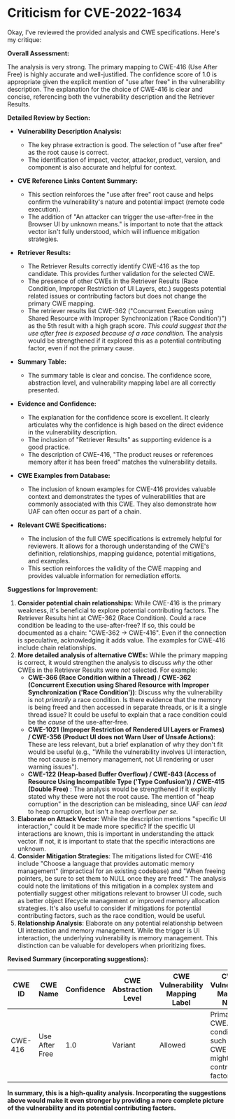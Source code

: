 # Criticism for CVE-2022-1634

Okay, I've reviewed the provided analysis and CWE specifications. Here's my critique:

**Overall Assessment:**

The analysis is very strong. The primary mapping to CWE-416 (Use After Free) is highly accurate and well-justified. The confidence score of 1.0 is appropriate given the explicit mention of "use after free" in the vulnerability description. The explanation for the choice of CWE-416 is clear and concise, referencing both the vulnerability description and the Retriever Results.

**Detailed Review by Section:**

*   **Vulnerability Description Analysis:**

    *   The key phrase extraction is good. The selection of "use after free" as the root cause is correct.
    *   The identification of impact, vector, attacker, product, version, and component is also accurate and helpful for context.

*   **CVE Reference Links Content Summary:**

    *   This section reinforces the "use after free" root cause and helps confirm the vulnerability's nature and potential impact (remote code execution).
    *   The addition of "An attacker can trigger the use-after-free in the Browser UI by unknown means." is important to note that the attack vector isn't fully understood, which will influence mitigation strategies.

*   **Retriever Results:**

    *   The Retriever Results correctly identify CWE-416 as the top candidate. This provides further validation for the selected CWE.
    *   The presence of other CWEs in the Retriever Results (Race Condition, Improper Restriction of UI Layers, etc.) suggests potential related issues or contributing factors but does not change the primary CWE mapping.
    *   The retriever results list CWE-362 ("Concurrent Execution using Shared Resource with Improper Synchronization ('Race Condition')") as the 5th result with a high graph score. *This could suggest that the use after free is exposed because of a race condition.* The analysis would be strengthened if it explored this as a potential contributing factor, even if not the primary cause.

*   **Summary Table:**

    *   The summary table is clear and concise. The confidence score, abstraction level, and vulnerability mapping label are all correctly presented.

*   **Evidence and Confidence:**

    *   The explanation for the confidence score is excellent. It clearly articulates why the confidence is high based on the direct evidence in the vulnerability description.
    *   The inclusion of "Retriever Results" as supporting evidence is a good practice.
    *   The description of CWE-416, "The product reuses or references memory after it has been freed" matches the vulnerability details.

*   **CWE Examples from Database:**

    *   The inclusion of known examples for CWE-416 provides valuable context and demonstrates the types of vulnerabilities that are commonly associated with this CWE. They also demonstrate how UAF can often occur as part of a chain.

*   **Relevant CWE Specifications:**

    *   The inclusion of the full CWE specifications is extremely helpful for reviewers. It allows for a thorough understanding of the CWE's definition, relationships, mapping guidance, potential mitigations, and examples.
    *   This section reinforces the validity of the CWE mapping and provides valuable information for remediation efforts.

**Suggestions for Improvement:**

1.  **Consider potential chain relationships:** While CWE-416 is the primary weakness, it's beneficial to explore potential contributing factors. The Retriever Results hint at CWE-362 (Race Condition). Could a race condition be leading to the use-after-free? If so, this could be documented as a chain: "CWE-362 -> CWE-416". Even if the connection is speculative, acknowledging it adds value. The examples for CWE-416 include chain relationships.
2.  **More detailed analysis of alternative CWEs:** While the primary mapping is correct, it would strengthen the analysis to discuss *why* the other CWEs in the Retriever Results were *not* selected. For example:
    *   **CWE-366 (Race Condition within a Thread) / CWE-362 (Concurrent Execution using Shared Resource with Improper Synchronization ('Race Condition'))**: Discuss why the vulnerability is not *primarily* a race condition. Is there evidence that the memory is being freed and then accessed in separate threads, or is it a single thread issue? It could be useful to explain that a race condition could be the *cause* of the use-after-free.
    *   **CWE-1021 (Improper Restriction of Rendered UI Layers or Frames) / CWE-356 (Product UI does not Warn User of Unsafe Actions)**: These are less relevant, but a brief explanation of why they don't fit would be useful (e.g., "While the vulnerability involves UI interaction, the root cause is memory management, not UI rendering or user warning issues").
    *   **CWE-122 (Heap-based Buffer Overflow) / CWE-843 (Access of Resource Using Incompatible Type ('Type Confusion')) / CWE-415 (Double Free)** : The analysis would be strengthened if it explicitly stated why these were not the root cause. The mention of "heap corruption" in the description can be misleading, since UAF can *lead* to heap corruption, but isn't a heap overflow *per se.*
3.  **Elaborate on Attack Vector:** While the description mentions "specific UI interaction," could it be made more specific? If the specific UI interactions are known, this is important in understanding the attack vector. If not, it is important to state that the specific interactions are unknown.
4.  **Consider Mitigation Strategies**: The mitigations listed for CWE-416 include "Choose a language that provides automatic memory management" (impractical for an existing codebase) and "When freeing pointers, be sure to set them to NULL once they are freed." The analysis could note the limitations of this mitigation in a complex system and potentially suggest other mitigations relevant to browser UI code, such as better object lifecycle management or improved memory allocation strategies. It's also useful to consider if mitigations for potential contributing factors, such as the race condition, would be useful.
5.  **Relationship Analysis**: Elaborate on any potential relationship between UI interaction and memory management. While the trigger is UI interaction, the underlying vulnerability is memory management. This distinction can be valuable for developers when prioritizing fixes.

**Revised Summary (incorporating suggestions):**

| CWE ID | CWE Name | Confidence | CWE Abstraction Level | CWE Vulnerability Mapping Label | CWE-Vulnerability Mapping Notes |
|---|---|---|---|---|---|
| CWE-416 | Use After Free | 1.0 | Variant | Allowed | Primary CWE. A race condition, such as CWE-362, might be a contributing factor. |

**In summary, this is a high-quality analysis. Incorporating the suggestions above would make it even stronger by providing a more complete picture of the vulnerability and its potential contributing factors.**